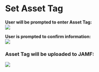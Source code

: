 <h1>Set Asset Tag</h1>

<b>User will be prompted to enter Asset Tag:</b><br>
<img src="https://github.com/stuutz/JAMF-Scripts/blob/master/Set_Asset_Tag/Images/Asset_Tag_Prompt.png">

<b>User is prompted to confirm information:</b><br>
<img src="https://github.com/stuutz/JAMF-Scripts/blob/master/Set_Asset_Tag/Images/Asset_Tag_Confirmation.png">

<h3>Asset Tag will be uploaded to JAMF:</h3>
<img src="https://github.com/stuutz/JAMF-Scripts/blob/master/Set_Asset_Tag/Images/Asset_Tag_sent_to_JAMF.png">
